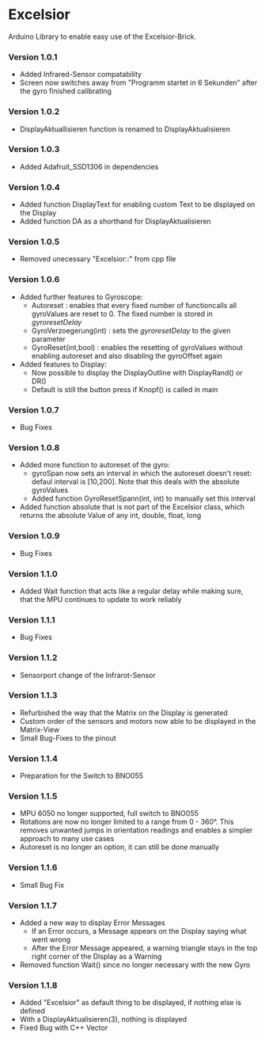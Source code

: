 # Excelsior
Arduino Library to enable easy use of the Excelsior-Brick.
### Version 1.0.1
- Added Infrared-Sensor compatability
- Screen now switches away from "Programm startet in 6 Sekunden" after the gyro finished calibrating
### Version 1.0.2
- DisplayAktuallisieren function is renamed to DisplayAktualisieren
### Version 1.0.3
- Added Adafruit_SSD1306 in dependencies
### Version 1.0.4
- Added function DisplayText for enabling custom Text to be displayed on the Display
- Added function DA as a shorthand for DisplayAktualisieren
### Version 1.0.5
- Removed unecessary "Excelsior::" from cpp file
### Version 1.0.6
- Added further features to Gyroscope:
  - Autoreset : enables that every fixed number of functioncalls all gyroValues are reset to 0. The fixed  number is stored in *gyroresetDelay*
  - GyroVerzoegerung(int) : sets the *gyroresetDelay* to the given parameter
  - GyroReset(int,bool) : enables the resetting of gyroValues without enabling autoreset and also disabling the gyroOffset again
- Added features to Display:
  - Now possible to display the DisplayOutline with DisplayRand() or DR()
  - Default is still the button press if Knopf() is called in main
### Version 1.0.7
- Bug Fixes
### Version 1.0.8
- Added more function to autoreset of the gyro:
  - gyroSpan now sets an interval in which the autoreset doesn't reset: defaul interval is [10,200]. Note that this deals with the absolute gyroValues
  - Added function GyroResetSpann(int, int) to manually set this interval
- Added function absolute that is not part of the Excelsior class, which returns the absolute Value of any int, double, float, long
### Version 1.0.9
- Bug Fixes
### Version 1.1.0
- Added Wait function that acts like a regular delay while making sure, that the MPU continues to update to work reliably
### Version 1.1.1
-  Bug Fixes
### Version 1.1.2
- Sensorport change of the Infrarot-Sensor
### Version 1.1.3
- Refurbished the way that the Matrix on the Display is generated
- Custom order of the sensors and motors now able to be displayed in the Matrix-View
- Small Bug-Fixes to the pinout 
### Version 1.1.4
- Preparation for the Switch to BNO055
### Version 1.1.5
- MPU 6050 no longer supported, full switch to BNO055
- Rotations are now no longer limited to a range from 0 - 360°. This removes unwanted jumps in orientation readings and enables a simpler approach to many use cases
- Autoreset is no longer an option, it can still be done manually
### Version 1.1.6
- Small Bug Fix
### Version 1.1.7
- Added a new way to display Error Messages
  - If an Error occurs, a Message appears on the Display saying what went wrong
  - After the Error Message appeared, a warning triangle stays in the top right corner of the Display as a Warning
- Removed function Wait() since no longer necessary with the new Gyro
### Version 1.1.8
- Added "Excelsior" as default thing to be displayed, if nothing else is defined
- With a DisplayAktualisieren(3), nothing is displayed
- Fixed Bug with C++ Vector